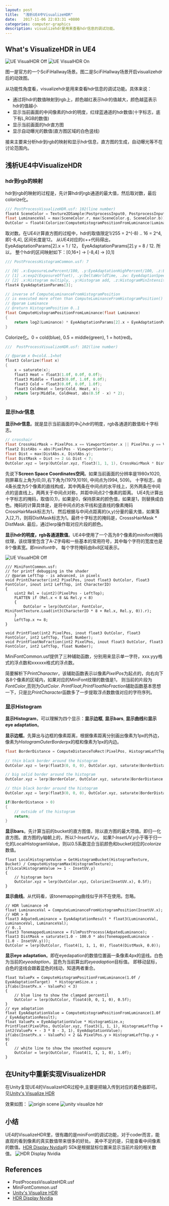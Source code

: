 ```yaml
---
layout: post
title:  "浅析UE4中VisualizeHDR"
date:   2017-11-06 22:03:31 +0800
categories: computer-graphics
description: visualizehdr是用来查看hdr信息的调试功能。
---
```



## What's VisualizeHDR in UE4

![UE VisualHDR Off](/assets/images/visualizehdr/visualize_hdr_origin.jpg "UE VisualHDR Off")
![UE VisualHDR On](/assets/images/visualizehdr/visualize_hdr_ue4.gif "UE VisualHDR On")

图一是官方的一个SciFiHallway场景。图二是SciFiHallway场景开启visualizehdr后的动效图。

从功能性角度看，visualizehdr是用来查看hdr信息的调试功能。具体来说：
* 通过将hdr的数值映射到rgb上，颜色越红表示hdr的值越大，颜色越蓝表示hdr的值越小
* 显示当前画面的中间像素的hdr的明度，红绿蓝通道的hdr数值(十字标志，底下有L,RGB的数值)
* 显示当前画面的hdr直方图
* 显示自动曝光的数值(直方图区域的白色竖线)
   
接来主要来分析hdr到rgb的映射和显示hdr信息，直方图的生成，自动曝光等不在讨论范围内。
   
##  浅析UE4中VisualizeHDR

### hdr到rgb的映射

hdr到rgb的映射的过程是，先计算hdr的rgb通道的最大值，然后取对数，最后colorize化。

```c++
/// PostProcessVisualizeHDR.usf: 102(line number)
float4 SceneColor = Texture2DSample(PostprocessInput0, PostprocessInput0Sampler, UV);
float LuminanceVal = max(SceneColor.r, max(SceneColor.g, SceneColor.b));
OutColor = float4(Colorize(ComputeHistogramPositionFromLuminance(LuminanceVal)), 1.0f);
```

取对数。在UE4计算直方图的过程中，hdr的取值限定1/255 = 2^(-8) .. 16 = 2^4, 即[-8,4], 区间长度是12。
从UE4对应的c++代码得出，EyeAdaptationParams[2].x =  1 / 12， EyeAdaptationParams[2].y = 8 / 12. 所以，
整个hdr的区间映射如下：[0,16+] -> [-8,4] -> [0,1]

```c++
/// PostProcessHistogramCommon.usf: 7

// [0] .x:ExposureLowPercent/100, .y:EyeAdaptationHighPercent/100, .z:EyeAdaptationMin, .w:EyeAdaptationMax
// [1] .x:exp2(ExposureOffset), .y:DeltaWorldTime, .zw: EyeAdaptionSpeedUp/Down
// [2] .x:Histogram multiply, .y:Histogram add, .z:HistogramMinIntensity w:unused
float4 EyeAdaptationParams[3];

// inverse of ComputeLuminanceFromHistogramPosition
// is executed more often than ComputeLuminanceFromHistogramPosition()
// @param Luminance
// @return HistogramPosition 0..1
float ComputeHistogramPositionFromLuminance(float Luminance)
{
	return log2(Luminance) * EyeAdaptationParams[2].x + EyeAdaptationParams[2].y;
}
```

Colorize化。0 = cold(blue), 0.5 = middle(green), 1 = hot(red)。
    
```c++
///  PostProcessVisualizeHDR.usf: 102(line number)

// @param x 0=cold..1=hot
float3 Colorize(float x)
{
	x = saturate(x);
	float3 Heat = float3(1.0f, 0.0f, 0.0f);
	float3 Middle = float3(0.0f, 1.0f, 0.0f);
	float3 Cold = float3(0.0f, 0.0f, 1.0f);
	float3 ColdHeat = lerp(Cold, Heat, x);
	return lerp(Middle, ColdHeat, abs(0.5f - x) * 2);
}
```

### 显示hdr信息

**显示hdr信息**。就是显示当前画面的中心hdr的明度，rgb各通道的数值和十字标志。


```c++
// crosshair
float CrossHairMask = PixelPos.x == ViewportCenter.x || PixelPos.y == ViewportCenter.y;
float2 DistAbs = abs(PixelPos - ViewportCenter);
float Dist = max(DistAbs.x, DistAbs.y);
float DistMask = Dist >= 2 && Dist < 7;
OutColor.xyz = lerp(OutColor.xyz, float3(1, 1, 1), CrossHairMask * DistMask);
```

先说下**Screen Space Coordinates空间**。如果当前画面的分辨率是1980x1020, 则屏幕左上角为(0,0),右下角为(1979,1019), 中间点为(994, 509)。
十字标志，由4条长度为5个像素的直线构成，其中两条在中间点的水平线上，另外两条在中间点的竖直线上。两两关于中间点对称，并距中间点2个像素的距离。
UE4先计算出十字标志的掩码，取值(0,1)，如果是0，保持原来的颜色值，如果是1，则替换成白色。掩码的计算具体是，是将中间点的水平线和竖直线的像素掩码CrossHairMask标志为1，
然后根据与中间点距离的(x,y)分量的最大值，如果落入[2,7)，则将DistMask标志为1。最终十字标志的掩码是，CrosssHairMask * DistMask. 最后，通过lerp操作取对应片段的颜色。

**显示hdr的明度，rgb各通道数值**。UE4中使用了一个高为8个像素的minifont掩码纹理，该纹理里包含了A-Z字母和一些基本的常用符号，其中每个字符的宽度也是8个像素宽。即minifont中，
每个字符掩码由8x8区域表示。

![UE VisualHDR Off](/assets/images/visualizehdr/digits_and_capital_letters.png "MiniFont Texture")

```
/// MiniFontCommon.usf: 
// for printf debugging in the shader
// @param LeftTop - is advanced, in pixels
void PrintCharacter(int2 PixelPos, inout float3 OutColor, float3 FontColor, inout int2 LeftTop, int CharacterID)
{
	uint2 Rel = (uint2)(PixelPos - LeftTop);
	FLATTEN if (Rel.x < 8 && Rel.y < 8)
	{
		OutColor = lerp(OutColor, FontColor, MiniFontTexture.Load(int3(CharacterID * 8 + Rel.x, Rel.y, 0)).r);
	}
	LeftTop.x += 8;
}

void PrintFloat(int2 PixelPos, inout float3 OutColor, float3 FontColor, int2 LeftTop, float Number);
void PrintFloatNoFraction(int2 PixelPos, inout float3 OutColor, float3 FontColor, int2 LeftTop, float Number);
```

MiniFontCommon.usf提供了三种辅助函数，分别用来显示单一字符，xxx.yyy格式的浮点数和xxxxxx格式的浮点数。

简要解析下*PrintCharacter*，该辅助函数表示以像素*PixelPos*为起点的，向右向下各8个像素的区域内，如果对应的MiniFont纹理的数值是1， 则当前的片段为*FontColor*,否则为*OutColor*.
*PrintFloat*,*PrintFloatNoFraction*辅助函数基本思想一下，只是比*PrintCharacter*函数多了一步提取浮点数数值对应的字符序列。

### 显示Histogram

**显示Histogram**，可以理解为四个显示：**显示边框**, **显示bars**, **显示曲线**和**显示eye adaptation**。

**显示边框**。先算出与边框的像素距离，根据像素距离分别画出像素为1px的外边，像素为*HistogramOuterBorder*px的框和像素为1px的内边。

```c++
float BorderDistance = ComputeDistanceToRect(PixelPos, HistogramLeftTop, HistogramSize);
	
// thin black border around the histogram
OutColor.xyz = lerp(float3(0, 0, 0), OutColor.xyz, saturate(BorderDistance - (HistogramOuterBorder + 2)));

// big solid border around the histogram
OutColor.xyz = lerp(BorderColor, OutColor.xyz, saturate(BorderDistance - (HistogramOuterBorder + 1)));

// thin black border around the histogram
OutColor.xyz = lerp(float3(0, 0, 0), OutColor.xyz, saturate(BorderDistance - 1));

if(BorderDistance > 0)
{
	// outside of the histogram
	return;
}
```

**显示bars**。先计算当前的bucket的直方图值，除以直方图的最大项值。即归一化直方图。直方图的y轴朝上的，所以*1-InsetUV.y*。
如果*1-InsetUV.y*小于等于归一化的LocalHistogramValue，则以0.5系数混合当前颜色和bucket对应的*colorize*数值。

```
float LocalHistogramValue = GetHistogramBucket(HistogramTexture, Bucket) / ComputeHistogramMax(HistogramTexture);
if(LocalHistogramValue >= 1 - InsetUV.y)
{
	// histogram bars
	OutColor.xyz = lerp(OutColor.xyz, Colorize(InsetUV.x), 0.5f);
}
```

**显示曲线**。从代码看，该tonemapping曲线似乎并不在使用。忽略。

```
// HDR luminance >0
float LuminanceVal = ComputeLuminanceFromHistogramPosition(InsetUV.x);
// HDR > 0
float3 AdpatedLuminance = EyeAdaptationResult * float3(LuminanceVal, LuminanceVal, LuminanceVal);
// 0..1
float3 TonemappedLuminance = FilmPostProcess(AdpatedLuminance);
float3 DistMask = saturate(1.0 - 100.0 * abs(TonemappedLuminance - (1.0 - InsetUV.y)));
OutColor = lerp(OutColor, float4(1, 1, 1, 0), float4(DistMask, 0.0));
```

**显示eye adaptation**。即在eyedapation的数值位置画一条像素4px的竖线。白色为当前的*eyeadaption*，蓝色为当前算出的*eyeadaption*目标值。
即移动鼠标，白色的竖线会跟着蓝色的线动，知道两者重合。

```
float ValuePx = ComputeHistogramPositionFromLuminance(1.0f / EyeAdaptationTarget)  * HistogramSize.x ;
if(abs(InsetPx.x - ValuePx) < 3)
{
	// blue line to show the clamped percentil
	OutColor = lerp(OutColor, float4(0, 0, 1, 0), 0.5f);
}
// eye adaptation
float EyeAdaptationValue = ComputeHistogramPositionFromLuminance(1.0f / EyeAdaptationResult);
float ValuePx = EyeAdaptationValue * HistogramSize.x;
PrintFloat(PixelPos, OutColor.xyz, float3(1, 1, 1), HistogramLeftTop + int2(ValuePx + - 3 * 8 - 3, 1), EyeAdaptationValue);
if(abs(InsetPx.x - ValuePx) < 2 && PixelPos.y > HistogramLeftTop.y + 9)
{
	// white line to show the smoothed exposure
	OutColor = lerp(OutColor, float4(1, 1, 1, 0), 1.0f);
}
```

## 在Unity中重新实现VisualizeHDR

在Unity复现UE4的VisualizeHDR过程中,主要是把输入传到对应的着色器即可。见[Unity's Visualize HDR](https://github.com/jamelouis/unity)

效果如图：
![origin scene](https://raw.githubusercontent.com/jamelouis/unity/master/doc/visualhdrscenecolor.jpg "origin scene")
![unity visualize hdr](https://raw.githubusercontent.com/jamelouis/unity/master/doc/visualhdrresult.jpg "visualize hdr")


## 小结

UE4的VisualizeHDR里，很有趣的是miniFont的调试功能，对于coder而言，能直观的看到像素的真实数值带来很多的好处。
美中不足的是，只能查看中间像素的数值。[HDR Display Nvidia](https://developer.nvidia.com/high-dynamic-range-display-development)的
SDk是根据鼠标位置来显示当前片段的相关数值。
![HDR Display Nvidia](/assets/images/visualizehdr/hdr_display_nvidia.gif "HDR Display Nvidia")

## References

* PostProcessVisualizeHDR.usf
* MiniFontCommon.usf
* [Unity's Visualize HDR](https://github.com/jamelouis/unity)
* [HDR Display Nvidia](https://developer.nvidia.com/high-dynamic-range-display-development)
